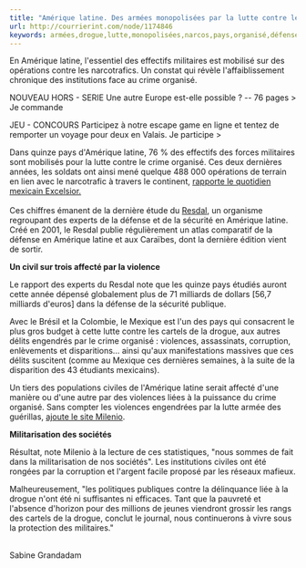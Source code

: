 ```yaml
---
title: "Amérique latine. Des armées monopolisées par la lutte contre les narcos"
url: http://courrierint.com/node/1174846
keywords: armées,drogue,lutte,monopolisées,narcos,pays,organisé,défense,violences,amérique,crime,resdal,latine
---
```

En Amérique latine, l'essentiel des effectifs militaires est mobilisé sur des opérations contre les narcotrafics. Un constat qui révèle l'affaiblissement chronique des institutions face au crime organisé.

NOUVEAU HORS - SERIE Une autre Europe est-elle possible ? -- 76 pages \> Je commande

JEU - CONCOURS Participez à notre escape game en ligne et tentez de remporter un voyage pour deux en Valais. Je participe \>

Dans quinze pays d'Amérique latine, 76 % des effectifs des forces militaires sont mobilisés pour la lutte contre le crime organisé. Ces deux dernières années, les soldats ont ainsi mené quelque 488 000 opérations de terrain en lien avec le narcotrafic à travers le continent, [rapporte le quotidien mexicain Excelsior.\
](http://www.excelsior.com.mx/nacional/2014/11/03/990303)\
Ces chiffres émanent de la dernière étude du [Resdal](http://www.resdal.org), un organisme regroupant des experts de la défense et de la sécurité en Amérique latine. Créé en 2001, le Resdal publie régulièrement un atlas comparatif de la défense en Amérique latine et aux Caraïbes, dont la dernière édition vient de sortir.

**Un civil sur trois affecté par la violence**

Le rapport des experts du Resdal note que les quinze pays étudiés auront cette année dépensé globalement plus de 71 milliards de dollars \[56,7 milliards d'euros\] dans la défense de la sécurité publique.

Avec le Brésil et la Colombie, le Mexique est l'un des pays qui consacrent le plus gros budget à cette lutte contre les cartels de la drogue, aux autres délits engendrés par le crime organisé : violences, assassinats, corruption, enlèvements et disparitions... ainsi qu'aux manifestations massives que ces délits suscitent (comme au Mexique ces dernières semaines, à la suite de la disparition des 43 étudiants mexicains).

Un tiers des populations civiles de l'Amérique latine serait affecté d'une manière ou d'une autre par des violences liées à la puissance du crime organisé. Sans compter les violences engendrées par la lutte armée des guérillas, [ajoute le site Milenio](http://www.milenio.com/firmas/fatima_ibarrola/Militarizacion-hecho_18_402739799.html?print=1).

**Militarisation des sociétés**

Résultat, note Milenio à la lecture de ces statistiques, "nous sommes de fait dans la militarisation de nos sociétés". Les institutions civiles ont été rongées par la corruption et l'argent facile proposé par les réseaux mafieux.

Malheureusement, "les politiques publiques contre la délinquance liée à la drogue n'ont été ni suffisantes ni efficaces. Tant que la pauvreté et l'absence d'horizon pour des millions de jeunes viendront grossir les rangs des cartels de la drogue, conclut le journal, nous continuerons à vivre sous la protection des militaires."\
 

Sabine Grandadam
